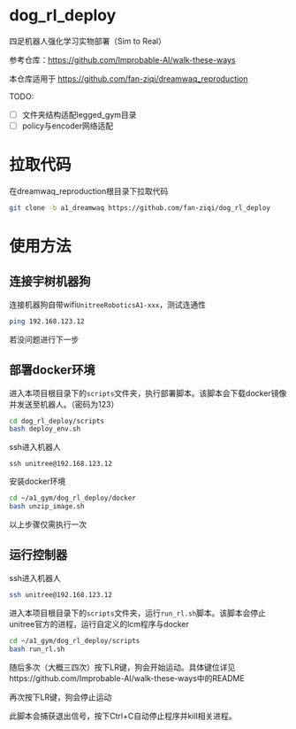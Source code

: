 # dog_rl_deploy
四足机器人强化学习实物部署（Sim to Real）

参考仓库：https://github.com/Improbable-AI/walk-these-ways

本仓库适用于 https://github.com/fan-ziqi/dreamwaq_reproduction

TODO:
- [ ] 文件夹结构适配legged_gym目录
- [ ] policy与encoder网络适配

# 拉取代码

在dreamwaq_reproduction根目录下拉取代码

```bash
git clone -b a1_dreamwaq https://github.com/fan-ziqi/dog_rl_deploy
```

# 使用方法

## 连接宇树机器狗

连接机器狗自带wifi`UnitreeRoboticsA1-xxx`，测试连通性

```bash
ping 192.168.123.12
```

若没问题进行下一步

## 部署docker环境

进入本项目根目录下的`scripts`文件夹，执行部署脚本。该脚本会下载docker镜像并发送至机器人。（密码为123）

```bash
cd dog_rl_deploy/scripts
bash deploy_env.sh
```

ssh进入机器人

```
ssh unitree@192.168.123.12
```

安装docker环境

```bash
cd ~/a1_gym/dog_rl_deploy/docker
bash unzip_image.sh
```

以上步骤仅需执行一次

## 运行控制器

ssh进入机器人

```bash
ssh unitree@192.168.123.12
```

进入本项目根目录下的`scripts`文件夹，运行`run_rl.sh`脚本。该脚本会停止unitree官方的进程，运行自定义的lcm程序与docker

```bash
cd ~/a1_gym/dog_rl_deploy/scripts
bash run_rl.sh
```

随后多次（大概三四次）按下LR键，狗会开始运动。具体键位详见https://github.com/Improbable-AI/walk-these-ways中的README

再次按下LR键，狗会停止运动

此脚本会捕获退出信号，按下Ctrl+C自动停止程序并kill相关进程。
